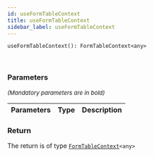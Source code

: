 ```yaml
---
id: useFormTableContext
title: useFormTableContext
sidebar_label: useFormTableContext
---
```


```tsx
useFormTableContext(): FormTableContext<any>
```
<br/>



### Parameters

<font size="2"><i>(Mandatory parameters are in bold)</i></font>

| Parameters | Type | Description |
| --------- | ---- | ----------- |


### Return



The return is of type <code>[FormTableContext](/api2/types/FormTableContext.md)<any\></code>